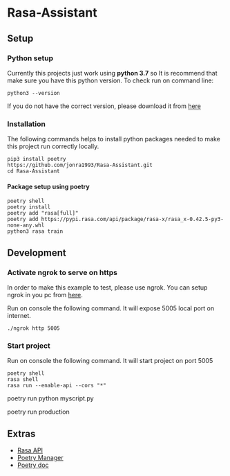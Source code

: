 # Rasa-Assistant

## Setup

### Python setup
Currently this projects just work using **python 3.7** so It is recommend that make sure you have this python version. To check run on command line:
```
python3 --version
```

If you do not have the correct version, please download it from [here](http:/https://www.python.org/downloads// "here")


### Installation
The following commands helps to install python packages needed to make this project run correctly locally.
```
pip3 install poetry
https://github.com/jonra1993/Rasa-Assistant.git
cd Rasa-Assistant
```

#### Package setup using poetry
```
poetry shell
poetry install
poetry add "rasa[full]"
poetry add https://pypi.rasa.com/api/package/rasa-x/rasa_x-0.42.5-py3-none-any.whl
python3 rasa train
```

## Development

### Activate ngrok to serve on https
In order to make this example to test, please use ngrok. You can setup ngrok in you pc from [here](https://ngrok.com/ "here").

Run on console the following command. It will expose 5005 local port on internet.
```
./ngrok http 5005
```

### Start project
Run on console the following command. It will start project on port 5005
```
poetry shell
rasa shell
rasa run --enable-api --cors "*"
```

poetry run python myscript.py

poetry run production

## Extras
- [Rasa API](https://rasa.com/docs/rasa/pages/http-apihttp:// "Rasa API")
- [Poetry Manager](https://hackersandslackers.com/python-poetry-package-manager/ "Poetry Manager")
- [Poetry doc](https://python-poetry.org/docs/cli/ "Poetry doc")